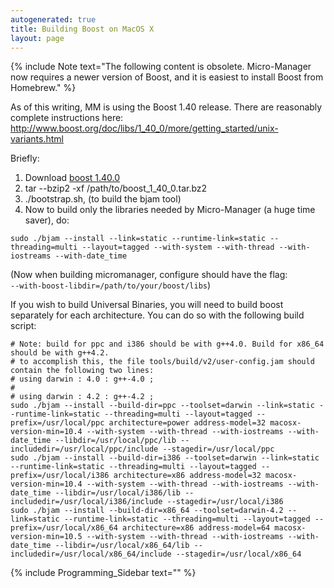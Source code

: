 ```yaml
---
autogenerated: true
title: Building Boost on MacOS X
layout: page
---
```


{% include Note text="The following content is obsolete. Micro-Manager now requires a newer version of Boost, and it is easiest to install Boost from Homebrew." %}

As of this writing, MM is using the Boost 1.40 release. There are
reasonably complete instructions here:
<http://www.boost.org/doc/libs/1_40_0/more/getting_started/unix-variants.html>

Briefly:

1.  Download
    [boost 1.40.0](http://sourceforge.net/projects/boost/files/boost/1.40.0/boost_1_40_0.tar.bz2/download)
2.  tar --bzip2 -xf /path/to/boost\_1\_40\_0.tar.bz2
3.  ./bootstrap.sh, (to build the bjam tool)
4.  Now to build only the libraries needed by Micro-Manager (a huge time
    saver), do:

`sudo ./bjam --install --link=static --runtime-link=static
--threading=multi --layout=tagged --with-system --with-thread
--with-iostreams --with-date_time`

(Now when building micromanager, configure should have the flag:  
`--with-boost-libdir=/path/to/your/boost/libs`)

If you wish to build Universal Binaries, you will need to build boost
separately for each architecture. You can do so with the following build
script:

`# Note: build for ppc and i386 should be with g++4.0. Build for x86_64
should be with g++4.2.`  
`# to accomplish this, the file tools/build/v2/user-config.jam should
contain the following two lines:`  
`# using darwin : 4.0 : g++-4.0 ;`  
`#`  
`# using darwin : 4.2 : g++-4.2 ;`  
`sudo ./bjam --install --build-dir=ppc --toolset=darwin --link=static
--runtime-link=static --threading=multi --layout=tagged
--prefix=/usr/local/ppc architecture=power address-model=32
macosx-version-min=10.4 --with-system --with-thread --with-iostreams
--with-date_time --libdir=/usr/local/ppc/lib
--includedir=/usr/local/ppc/include --stagedir=/usr/local/ppc`  
`sudo ./bjam --install --build-dir=i386 --toolset=darwin --link=static
--runtime-link=static --threading=multi --layout=tagged
--prefix=/usr/local/i386 architecture=x86 address-model=32
macosx-version-min=10.4 --with-system --with-thread --with-iostreams
--with-date_time --libdir=/usr/local/i386/lib
--includedir=/usr/local/i386/include --stagedir=/usr/local/i386`  
`sudo ./bjam --install --build-dir=x86_64 --toolset=darwin-4.2
--link=static --runtime-link=static --threading=multi --layout=tagged
--prefix=/usr/local/x86_64 architecture=x86 address-model=64
macosx-version-min=10.5 --with-system --with-thread --with-iostreams
--with-date_time --libdir=/usr/local/x86_64/lib
--includedir=/usr/local/x86_64/include --stagedir=/usr/local/x86_64`

{% include Programming_Sidebar text="" %}
